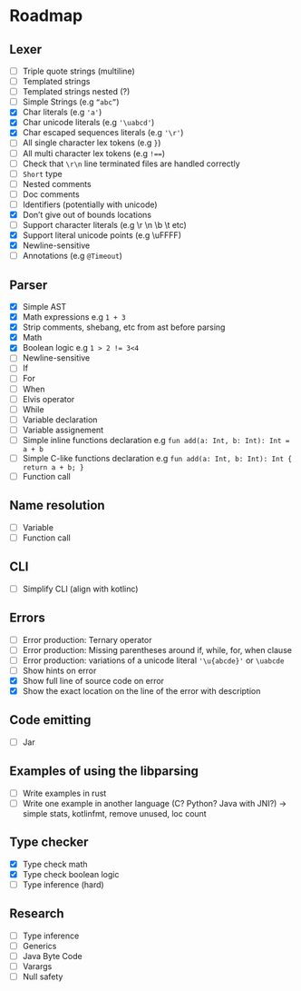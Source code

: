 # Roadmap

## Lexer

- [ ] Triple quote strings (multiline)
- [ ] Templated strings
- [ ] Templated strings nested (?)
- [ ] Simple Strings (e.g `“abc”`)
- [x] Char literals (e.g `'a'`)
- [x] Char unicode literals (e.g `'\uabcd'`)
- [x] Char escaped sequences literals (e.g `'\r'`)
- [ ] All single character lex tokens (e.g `}`)
- [ ] All multi character lex tokens (e.g `!==`)
- [ ] Check that `\r\n` line terminated files are handled correctly
- [ ] `Short` type
- [ ] Nested comments
- [ ] Doc comments
- [ ] Identifiers (potentially with unicode)
- [x] Don’t give out of bounds locations
- [ ] Support character literals (e.g \r \n \b \t etc)
- [x] Support literal unicode points (e.g \uFFFF)
- [x] Newline-sensitive
- [ ] Annotations (e.g `@Timeout`)

## Parser

- [x] Simple AST
- [x] Math expressions e.g  `1 + 3`
- [x] Strip comments, shebang, etc from ast before parsing
- [x] Math
- [x] Boolean logic e.g `1 > 2 != 3<4`
- [ ] Newline-sensitive
- [ ] If
- [ ] For
- [ ] When
- [ ] Elvis operator
- [ ] While
- [ ] Variable declaration
- [ ] Variable assignement
- [ ] Simple inline functions declaration e.g `fun add(a: Int, b: Int): Int = a + b`
- [ ] Simple C-like functions declaration e.g `fun add(a: Int, b: Int): Int { return a + b; }`
- [ ] Function call

## Name resolution

- [ ] Variable
- [ ] Function call

## CLI

- [ ] Simplify CLI (align with kotlinc)

## Errors

- [ ] Error production: Ternary operator
- [ ] Error production: Missing parentheses around if, while, for, when clause
- [ ] Error production: variations of a unicode literal `'\u{abcde}'` or `\uabcde`
- [ ] Show hints on error
- [x] Show full line of source code on error
- [x] Show the exact location on the line of the error with description

## Code emitting

- [ ] Jar

## Examples of using the libparsing

- [ ] Write examples in rust
- [ ] Write one example in another language (C? Python? Java with JNI?) -> simple stats, kotlinfmt, remove unused, loc count

## Type checker

- [x] Type check math
- [x] Type check boolean logic
- [ ] Type inference (hard)

## Research
- [ ] Type inference
- [ ] Generics
- [ ] Java Byte Code
- [ ] Varargs
- [ ] Null safety

